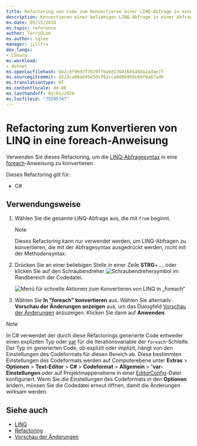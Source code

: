 ```yaml
---
title: Refactoring von Code zum Konvertieren einer LINQ-Abfrage in eine foreach-Anweisung
description: Konvertieren einer beliebigen LINQ-Abfrage in einer Abfragesyntax in eine foreach-Anweisung
ms.date: 05/15/2018
ms.topic: reference
author: TerryGLee
ms.author: tglee
manager: jillfra
dev_langs:
- CSharp
ms.workload:
- dotnet
ms.openlocfilehash: bb2cdf96d7f7829ff6a6d1394160548da2adae7f
ms.sourcegitcommit: d233ca00ad45e50cf62cca0d0b95dc69f0a87ad6
ms.translationtype: HT
ms.contentlocale: de-DE
ms.lasthandoff: 01/01/2020
ms.locfileid: "75595747"
---
```

# <a name="refactoring-to-convert-linq-to-a-foreach-statement"></a>Refactoring zum Konvertieren von LINQ in eine foreach-Anweisung

Verwenden Sie dieses Refactoring, um die [LINQ-Abfragesyntax](/dotnet/csharp/programming-guide/concepts/linq/query-syntax-and-method-syntax-in-linq) in eine [foreach](/dotnet/csharp/language-reference/keywords/foreach-in)-Anweisung zu konvertieren.

Dieses Refactoring gilt für:

- C#

## <a name="how-to-use-it"></a>Verwendungsweise

1. Wählen Sie die gesamte LINQ-Abfrage aus, die mit `from` beginnt.

   > [!NOTE]
   > Dieses Refactoring kann nur verwendet werden, um LINQ-Abfragen zu konvertieren, die mit der Abfragesyntax ausgedrückt werden, nicht mit der Methodensyntax.

1. Drücken Sie an einer beliebigen Stelle in einer Zeile **STRG**+ **.** , oder klicken Sie auf den Schraubendreher ![Schraubendrehersymbol](../media/screwdriver-icon.png) im Randbereich der Codedatei.

   ![Menü für schnelle Aktionen zum Konvertieren von LINQ in „foreach“](media/convert-linq-to-foreach.png)

1. Wählen Sie **In "foreach" konvertieren** aus. Wählen Sie alternativ **Vorschau der Änderungen anzeigen** aus, um das Dialogfeld [Vorschau der Änderungen](../../ide/preview-changes.md) anzuzeigen. Klicken Sie dann auf **Anwenden**.

> [!NOTE]
> In C# verwendet der durch diese Refactorings generierte Code entweder einen expliziten Typ oder [var](/dotnet/csharp/language-reference/keywords/var) für die Iterationsvariable der `foreach`-Schleife. Der Typ im generierten Code, ob explizit oder implizit, hängt von den Einstellungen des Codeformats für diesen Bereich ab. Diese bestimmten Einstellungen des Codeformats werden auf Computerebene unter **Extras** > **Optionen** > **Text-Editor** > **C#**  > **Codeformat** > **Allgemein** >  **\'var-Einstellungen** oder auf Projektmappenebene in einer [EditorConfig](../../ide/editorconfig-language-conventions.md#implicit-and-explicit-types)-Datei konfiguriert. Wenn Sie die Einstellungen des Codeformats in den **Optionen** ändern, müssen Sie die Codedatei erneut öffnen, damit die Änderungen wirksam werden.

## <a name="see-also"></a>Siehe auch

- [LINQ](/dotnet/standard/using-linq)
- [Refactoring](../refactoring-in-visual-studio.md)
- [Vorschau der Änderungen](../../ide/preview-changes.md)
